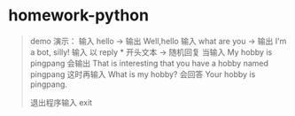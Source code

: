 # homework-python
> demo 演示：
>      输入 hello   ->  输出 Well,hello
>      输入 what are you  -> 输出 I'm a bot, silly!
>      输入 以 reply * 开头文本  ->  随机回复
> 当输入 My hobby is pingpang
> 会输出 That is interesting that you have a hobby named pingpang
> 这时再输入 What is my hobby?
> 会回答 Your hobby is pingpang.
>
> 退出程序输入 exit